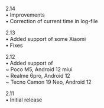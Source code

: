 2.14  
• Improvements  
• Correction of current time in log-file  

2.13  
• Added support of some Xiaomi  
• Fixes  

2.12  
• Added support of  
~ Poco M5, Android 12 miui  
~ Realme 6pro, Android 12   
~ Tecno Camon 19 Neo, Android 12  

2.11  
• Initial release
